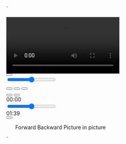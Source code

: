 `

<div class="videoplayer" data-caption="video-player">
					<!--Video-->
					<video class="videoplayer__video">
						<source src="ps5.mp4" type="video/mp4" />
					</video>
					<!--Controls -->
					<div class="videoplayer__controls">
						<!--Controlers -->
						<div class="controlers">
							<!--Volume -->
							<div class="controlers__volume">
								<!--Volume-icon -->
								<button class="controlers__volume__button" data-icon="icon-volume-high">
									<i class="icon-volume-high"></i>
								</button>
								<!--Volume input range  -->
								<div class="controlers__volume__handler">
									<input
										type="range"
										name="volume"
										id="range"
										class="controlers__volume__handler__range"
										min="0"
										max="10"
										step="1" />
									<span class="controlers__volume__handler__elapse"></span>
									<span class="controlers__volume__handler__bar"></span>
								</div>
							</div>
							<!--Navigation -->
							<div class="controlers__navigation">
								<button
									class="controlers__navigation__buttons"
									data-icon="icon-backward-15-seconds">
									<i class="icon-backward-15-seconds"></i>
								</button>
								<button class="controlers__navigation__buttons" data-icon="icon-Play">
									<i class="icon-Play"></i>
								</button>
								<button class="controlers__navigation__buttons" data-icon="icon-forward-15-seconds">
									<i class="icon-forward-15-seconds"></i>
								</button>
							</div>
							<!--other -->
							<div class="controlers__other">
								<button class="controlers__other__button" data-icon="icon-screenmirroring">
									<i class="icon-screenmirroring"></i>
								</button>
								<button class="controlers__other__button" data-icon="icon-maximize-circle">
									<i class="icon-maximize-circle"></i>
								</button>
							</div>
						</div>
						<!--Progress bar components -->
						<div class="timer">
							<span class="timer__starttime">00:00</span>
							<!--Progress bar -->
							<div class="timer__progress">
								<input
									type="range"
									name="volume"
									id="range"
									class="timer__progress__range"
									min="0"
									max="100"
									step="1" />
								<span class="timer__progress__bar"></span>
								<span class="timer__progress__elapse"></span>
							</div>
							<span class="timer__endtime">01:39</span>
						</div>
						<!--Progress bar components -->
						<div class="mobile">
							<button class="mobile__menu__button">
								<i class="icon-Edit"></i>
							</button>
							<ul class="mobile__menu__buttons">
								<il class="mobile__menu__buttons__item">
                           <span class="mobile__menu__buttons__item__text">Forward</span>
                           <i class="mobile__menu__buttons__item__icon icon-forward-15-seconds"></i>
                        </il>
                        <il class="mobile__menu__buttons__item">
                           <span class="mobile__menu__buttons__item__text">Backward</span>
                           <i class="mobile__menu__buttons__item__icon icon-backward-15-seconds"></i>
                        </il>
                        <il class="mobile__menu__buttons__item">
                           <span class="mobile__menu__buttons__item__text">Picture in picture</span>
                           <i class="mobile__menu__buttons__item__icon icon-screenmirroring"></i>
                        </il>
							</ul>
						</div>
					</div>
				</div>
`
